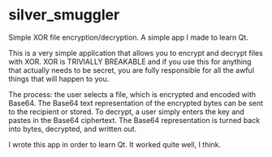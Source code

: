# silver_smuggler
Simple XOR file encryption/decryption. A simple app I made to learn Qt. 

This is a very simple application that allows you to encrypt and decrypt files with XOR. XOR is TRIVIALLY BREAKABLE and if you use this for anything that actually needs to be secret, you are fully responsible for all the awful things that will happen to you.

The process: the user selects a file, which is encrypted and encoded with Base64. The Base64 text representation of the encrypted bytes can be sent to the recipient or stored. To decrypt, a user simply enters the key and pastes in the Base64 ciphertext. The Base64 representation is turned back into bytes, decrypted, and written out.

I wrote this app in order to learn Qt. It worked quite well, I think.
